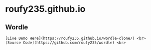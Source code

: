 # roufy235.github.io

## Wordle
```
[Live Demo Here](https://roufy235.github.io/wordle-clone/) <br>
[Source Code](https://github.com/roufy235/wordle) <br>
```
